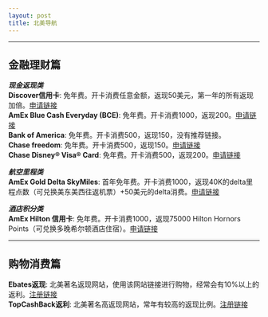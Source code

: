 ```yaml
---
layout: post
title: 北美导航
---
```


---

金融理财篇
-----

***现金返现类***  
**Discover信用卡**: 免年费。开卡消费任意金额，返现50美元，第一年的所有返现加倍。[申请链接][1]  
**AmEx Blue Cash Everyday (BCE)**: 免年费。开卡消费1000，返现200。[申请链接][2]   
**Bank of America**: 免年费。开卡消费500，返现150，没有推荐链接。   
**Chase freedom**: 免年费。开卡消费500，返现150。[申请链接][3]   
**Chase Disney® Visa® Card**: 免年费。开卡消费500，返现200。[申请链接][4]   
  
***航空里程类***  
**AmEx Gold Delta SkyMiles**: 首年免年费。开卡消费1000，返现40K的delta里程点数（可兑换美东美西往返机票）+50美元的delta消费。[申请链接][5]   
  
***酒店积分类***  
**AmEx Hilton 信用卡**: 免年费。开卡消费1000，返现75000 Hilton Hornors Points（可兑换多晚希尔顿酒店住宿）。[申请链接][6]  


---

购物消费篇
-----
**Ebates返现**: 北美著名返现网站，使用该网站链接进行购物，经常会有10%以上的返利。[注册链接][7]  
**TopCashBack返利**: 北美著名高返现网站，常年有较高的返现比例。[注册链接][8]





  [1]: https://refer.discover.com/s/32o7u
  [2]: http://refer.amex.us/MENGHLOXux?XLINK=MYCP
  [3]: https://www.referyourchasecard.com/2/UDUG3W8CER
  [4]: https://www.referyourchasecard.com/200/Y4KESEE38Z
  [5]: http://refer.amex.us/MENGHLcPyY?XLINK=MYCP
  [6]: http://refer.amex.us/MENGHL1arr?XLINK=MYCP
  [7]: https://www.ebates.com/r/LIUMEN56?eeid=28187
  [8]: https://www.topcashback.com/ref/member1111691236436

